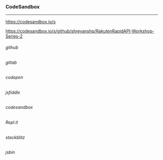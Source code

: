 ### CodeSandbox
---
https://codesandbox.io/s

https://codesandbox.io/s/github/shreyanshp/RakutenRapidAPI-Workshop-Series-2

###### github
###### gitlab
###### codepen
###### jsfiddle
###### codesandbox
###### Repl.it
###### stackblitz
###### jsbin




```
```

```
```

```
```

